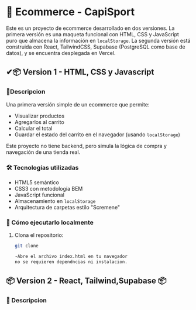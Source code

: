 # 🛒 Ecommerce - CapiSport
Este es un proyecto de ecommerce desarrollado en dos versiones. 
La primera versión es una maqueta funcional con HTML, CSS y JavaScript puro que almacena la información en `localStorage`. 
La segunda versión está construida con React, TailwindCSS, Supabase (PostgreSQL como base de datos), y se encuentra desplegada en Vercel.

## ✔📦 Version 1 - HTML, CSS y Javascript

### 📄Descripcion

Una primera versión simple de un ecommerce que permite:
- Visualizar productos
- Agregarlos al carrito
- Calcular el total
- Guardar el estado del carrito en el navegador (usando `localStorage`)

Este proyecto no tiene backend, pero simula la lógica de compra y navegación de una tienda real.

### 🛠 Tecnologías utilizadas

- HTML5 semántico
- CSS3 con metodología BEM
- JavaScript funcional
- Almacenamiento en `localStorage`
- Arquitectura de carpetas estilo "Scremene"

### 🚀 Cómo ejecutarlo localmente

1. Clona el repositorio:
   ```bash
   git clone 

   -Abre el archivo index.html en tu navegador
   no se requieren dependncias ni instalacion.

## 📦 Version 2 - React, Tailwind,Supabase 📦

### 📃 Descripcion 


